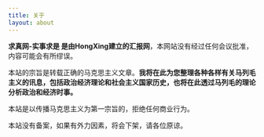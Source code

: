 ```yaml
---
title: 关于
layout: about
---
```

**求真网-实事求是  是由HongXing建立的汇报网**，本网站没有经过任何会议批准，内容可能会有所缪误。

本站的宗旨是转载正确的马克思主义文章。**我将在此为您整理各种各样有关马列毛主义的讯息，包括政治经济理论和社会主义国家历史，也将在此透过马列毛的理论分析政治和经济时事。**

本站是以传播马克思主义为第一宗旨的，拒绝任何商业行为。

本站没有备案，如果有外力因素，将会下架，请各位原谅。